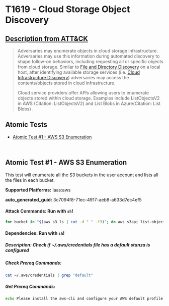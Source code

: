 # T1619 - Cloud Storage Object Discovery
## [Description from ATT&CK](https://attack.mitre.org/techniques/T1619)
<blockquote>

Adversaries may enumerate objects in cloud storage infrastructure. Adversaries may use this information during automated discovery to shape follow-on behaviors, including requesting all or specific objects from cloud storage.  Similar to [File and Directory Discovery](https://attack.mitre.org/techniques/T1083) on a local host, after identifying available storage services (i.e. [Cloud Infrastructure Discovery](https://attack.mitre.org/techniques/T1580)) adversaries may access the contents/objects stored in cloud infrastructure.

Cloud service providers offer APIs allowing users to enumerate objects stored within cloud storage. Examples include ListObjectsV2 in AWS (Citation: ListObjectsV2) and List Blobs in Azure(Citation: List Blobs) .

</blockquote>

## Atomic Tests

- [Atomic Test #1 - AWS S3 Enumeration](#atomic-test-1---aws-s3-enumeration)


<br/>

## Atomic Test #1 - AWS S3 Enumeration
This test will enumerate all the S3 buckets in the user account and lists all the files in each bucket.

**Supported Platforms:** Iaas:aws


**auto_generated_guid:** 3c7094f8-71ec-4917-aeb8-a633d7ec4ef5






#### Attack Commands: Run with `sh`! 


```sh
for bucket in "$(aws s3 ls | cut -d " " -f3)"; do aws s3api list-objects-v2 --bucket $bucket --output text; done
```




#### Dependencies:  Run with `sh`!
##### Description: Check if ~/.aws/credentials file has a default stanza is configured
##### Check Prereq Commands:
```sh
cat ~/.aws/credentials | grep "default"
```
##### Get Prereq Commands:
```sh
echo Please install the aws-cli and configure your AWS default profile using: aws configure
```




<br/>
